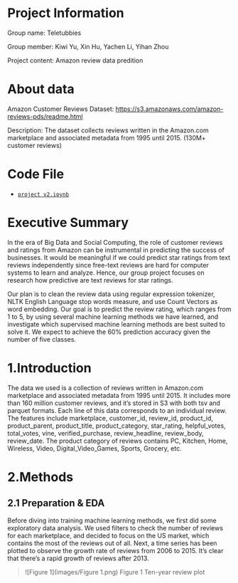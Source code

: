 # Project Information
Group name: Teletubbies

Group member: Kiwi Yu, Xin Hu, Yachen Li, Yihan Zhou

Project content: Amazon review data predition

# About data
Amazon Customer Reviews Dataset: https://s3.amazonaws.com/amazon-reviews-pds/readme.html

Description: The dataset collects reviews written in the Amazon.com marketplace and associated metadata from 1995 until 2015. 
(130M+ customer reviews)

# Code File
- [`project v2.ipynb`](https://github.com/ikiwisline/ANLY-502/blob/master/project%20v2.ipynb)

# Executive Summary

In the era of Big Data and Social Computing, the role of customer reviews and ratings from Amazon can be instrumental in predicting the success of businesses. It would be meaningful if we could predict star ratings from text reviews independently since free-text reviews are hard for computer systems to learn and analyze. Hence, our group project focuses on research how predictive are text reviews for star ratings. 

Our plan is to clean the review data using regular expression tokenizer, NLTK English Language stop words measure, and use Count Vectors as word embedding.  Our goal is to predict the review rating, which ranges from 1 to 5, by using several machine learning methods we have learned, and investigate which supervised machine learning methods are best suited to solve it. We expect to achieve the 60% prediction accuracy given the number of five classes. 

# 1.Introduction
The data we used is a collection of reviews written in Amazon.com marketplace and associated metadata from 1995 until 2015. It includes more than 160 million customer reviews, and it’s stored in S3 with both tsv and parquet formats. Each line of this data corresponds to an individual review. The features include marketplace, customer_id, review_id, product_id, product_parent, product_title, product_category, star_rating, helpful_votes, total_votes, vine, verified_purchase, review_headline, review_body, review_date. The product category of reviews contains PC, Kitchen, Home, Wireless, Video, Digital_Video_Games, Sports, Grocery, etc.

# 2.Methods
## 2.1 Preparation & EDA
Before diving into training machine learning methods, we first did some exploratory data analysis. We used filters to check the number of reviews for each marketplace, and decided to focus on the US market, which contains the most of the reviews out of all. Next, a time series has been plotted to observe the growth rate of reviews from 2006 to 2015. It’s clear that there’s a rapid growth of reviews after 2013.
> ![Figure 1](images/Figure 1.png)
> Figure 1 Ten-year review plot

